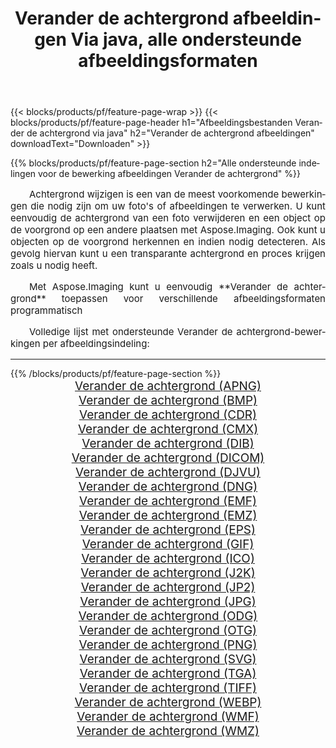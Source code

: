 ﻿---
title: Verander de achtergrond afbeeldingen Via java, alle ondersteunde afbeeldingsformaten 
weight: 3920
url: /nl/java/change-background/ 
lang: nl
langdirlevel: 2
locales: zh-hans,ja,it,ru,de,es,fr,nl,id,lt,pl,pt,vi,tr,ko,zh-hant,ar,hi,th,sv,cs,uk,he
description: Met behulp van Aspose.Imaging kunt u eenvoudig Verander de achtergrond afbeeldingen maken via java
---

{{< blocks/products/pf/feature-page-wrap >}}
{{< blocks/products/pf/feature-page-header h1="Afbeeldingsbestanden Verander de achtergrond via java" h2="Verander de achtergrond afbeeldingen" downloadText="Downloaden" >}}


{{% blocks/products/pf/feature-page-section  h2="Alle ondersteunde indelingen voor de bewerking afbeeldingen Verander de achtergrond" %}}
<p align="justify" style="text-indent:2em;font-size:15px;">
Achtergrond wijzigen is een van de meest voorkomende bewerkingen die nodig zijn om uw foto's of afbeeldingen te verwerken. U kunt eenvoudig de achtergrond van een foto verwijderen en een object op de voorgrond op een andere plaatsen met Aspose.Imaging. Ook kunt u objecten op de voorgrond herkennen en indien nodig detecteren. Als gevolg hiervan kunt u een transparante achtergrond en proces krijgen zoals u nodig heeft.
</p>
<p align="justify" style="text-indent:2em;font-size:15px;">
Met Aspose.Imaging kunt u eenvoudig **Verander de achtergrond** toepassen voor verschillende afbeeldingsformaten programmatisch
</p>
<p align="justify" style="text-indent:2em;font-size:15px;">
Volledige lijst met ondersteunde Verander de achtergrond-bewerkingen per afbeeldingsindeling:
</p>
<hr/>
{{% /blocks/products/pf/feature-page-section %}}
<div class="container-fluid productfamilypage bg-gray">
    <div class="convertypes bg-gray agp-content section">
        <div class="container">
		<div class="row other-converters" style="gap: 10px;font-size: 19px;text-align:center;">
		    <div class='col-md-2 other-converter remove-lp remove-rp'><a href="/imaging/nl/java/change-background/apng/" style="padding:15px;">Verander de achtergrond (APNG)</a></div><div class='col-md-2 other-converter remove-lp remove-rp'><a href="/imaging/nl/java/change-background/bmp/" style="padding:15px;">Verander de achtergrond (BMP)</a></div><div class='col-md-2 other-converter remove-lp remove-rp'><a href="/imaging/nl/java/change-background/cdr/" style="padding:15px;">Verander de achtergrond (CDR)</a></div><div class='col-md-2 other-converter remove-lp remove-rp'><a href="/imaging/nl/java/change-background/cmx/" style="padding:15px;">Verander de achtergrond (CMX)</a></div><div class='col-md-2 other-converter remove-lp remove-rp'><a href="/imaging/nl/java/change-background/dib/" style="padding:15px;">Verander de achtergrond (DIB)</a></div><div class='col-md-2 other-converter remove-lp remove-rp'><a href="/imaging/nl/java/change-background/dicom/" style="padding:15px;">Verander de achtergrond (DICOM)</a></div><div class='col-md-2 other-converter remove-lp remove-rp'><a href="/imaging/nl/java/change-background/djvu/" style="padding:15px;">Verander de achtergrond (DJVU)</a></div><div class='col-md-2 other-converter remove-lp remove-rp'><a href="/imaging/nl/java/change-background/dng/" style="padding:15px;">Verander de achtergrond (DNG)</a></div><div class='col-md-2 other-converter remove-lp remove-rp'><a href="/imaging/nl/java/change-background/emf/" style="padding:15px;">Verander de achtergrond (EMF)</a></div><div class='col-md-2 other-converter remove-lp remove-rp'><a href="/imaging/nl/java/change-background/emz/" style="padding:15px;">Verander de achtergrond (EMZ)</a></div><div class='col-md-2 other-converter remove-lp remove-rp'><a href="/imaging/nl/java/change-background/eps/" style="padding:15px;">Verander de achtergrond (EPS)</a></div><div class='col-md-2 other-converter remove-lp remove-rp'><a href="/imaging/nl/java/change-background/gif/" style="padding:15px;">Verander de achtergrond (GIF)</a></div><div class='col-md-2 other-converter remove-lp remove-rp'><a href="/imaging/nl/java/change-background/ico/" style="padding:15px;">Verander de achtergrond (ICO)</a></div><div class='col-md-2 other-converter remove-lp remove-rp'><a href="/imaging/nl/java/change-background/j2k/" style="padding:15px;">Verander de achtergrond (J2K)</a></div><div class='col-md-2 other-converter remove-lp remove-rp'><a href="/imaging/nl/java/change-background/jp2/" style="padding:15px;">Verander de achtergrond (JP2)</a></div><div class='col-md-2 other-converter remove-lp remove-rp'><a href="/imaging/nl/java/change-background/jpg/" style="padding:15px;">Verander de achtergrond (JPG)</a></div><div class='col-md-2 other-converter remove-lp remove-rp'><a href="/imaging/nl/java/change-background/odg/" style="padding:15px;">Verander de achtergrond (ODG)</a></div><div class='col-md-2 other-converter remove-lp remove-rp'><a href="/imaging/nl/java/change-background/otg/" style="padding:15px;">Verander de achtergrond (OTG)</a></div><div class='col-md-2 other-converter remove-lp remove-rp'><a href="/imaging/nl/java/change-background/png/" style="padding:15px;">Verander de achtergrond (PNG)</a></div><div class='col-md-2 other-converter remove-lp remove-rp'><a href="/imaging/nl/java/change-background/svg/" style="padding:15px;">Verander de achtergrond (SVG)</a></div><div class='col-md-2 other-converter remove-lp remove-rp'><a href="/imaging/nl/java/change-background/tga/" style="padding:15px;">Verander de achtergrond (TGA)</a></div><div class='col-md-2 other-converter remove-lp remove-rp'><a href="/imaging/nl/java/change-background/tiff/" style="padding:15px;">Verander de achtergrond (TIFF)</a></div><div class='col-md-2 other-converter remove-lp remove-rp'><a href="/imaging/nl/java/change-background/webp/" style="padding:15px;">Verander de achtergrond (WEBP)</a></div><div class='col-md-2 other-converter remove-lp remove-rp'><a href="/imaging/nl/java/change-background/wmf/" style="padding:15px;">Verander de achtergrond (WMF)</a></div><div class='col-md-2 other-converter remove-lp remove-rp'><a href="/imaging/nl/java/change-background/wmz/" style="padding:15px;">Verander de achtergrond (WMZ)</a></div>
                </div>
        </div>
    </div>
</div>
<br/>
